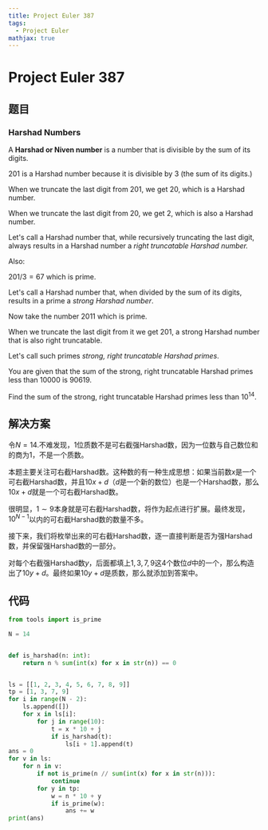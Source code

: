```yaml
---
title: Project Euler 387
tags:
  - Project Euler
mathjax: true
---
```

<escape><!-- more --></escape>
    
# Project Euler 387
## 题目
### Harshad Numbers


A **Harshad or Niven number** is a number that is divisible by the sum of its digits.

$201$ is a Harshad number because it is divisible by $3$ (the sum of its digits.)

When we truncate the last digit from $201$, we get $20$, which is a Harshad number.

When we truncate the last digit from $20$, we get $2$, which is also a Harshad number.

Let's call a Harshad number that, while recursively truncating the last digit, always results in a Harshad number a *right truncatable Harshad number.*

Also:

$201/3=67$ which is prime.

Let's call a Harshad number that, when divided by the sum of its digits, results in a prime a *strong Harshad number*.

Now take the number $2011$ which is prime.

When we truncate the last digit from it we get $201$, a strong Harshad number that is also right truncatable.

Let's call such primes *strong, right truncatable Harshad primes*.

You are given that the sum of the strong, right truncatable Harshad primes less than $10000$ is $90619$.

Find the sum of the strong, right truncatable Harshad primes less than $10^{14}$.




## 解决方案

令$N=14.$不难发现，$1$位质数不是可右截强Harshad数，因为一位数与自己数位和的商为$1$，不是一个质数。

本题主要关注可右截Harshad数。这种数的有一种生成思想：如果当前数$x$是一个可右截Harshad数，并且$10x+d$（$d$是一个新的数位）也是一个Harshad数，那么$10x+d$就是一个可右截Harshad数。

很明显，$1\sim 9$本身就是可右截Harshad数，将作为起点进行扩展。最终发现，$10^{N-1}$以内的可右截Harshad数的数量不多。

接下来，我们将枚举出来的可右截Harshad数，逐一直接判断是否为强Harshad数，并保留强Harshad数的一部分。

对每个右截强Harshad数$y$，后面都填上$1,3,7,9$这$4$个数位$d$中的一个，那么构造出了$10y+d$。最终如果$10y+d$是质数，那么就添加到答案中。

## 代码


```py
from tools import is_prime

N = 14


def is_harshad(n: int):
    return n % sum(int(x) for x in str(n)) == 0


ls = [[1, 2, 3, 4, 5, 6, 7, 8, 9]]
tp = [1, 3, 7, 9]
for i in range(N - 2):
    ls.append([])
    for x in ls[i]:
        for j in range(10):
            t = x * 10 + j
            if is_harshad(t):
                ls[i + 1].append(t)
ans = 0
for v in ls:
    for n in v:
        if not is_prime(n // sum(int(x) for x in str(n))):
            continue
        for y in tp:
            w = n * 10 + y
            if is_prime(w):
                ans += w
print(ans)

```
